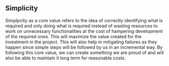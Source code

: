 ## Simplicity

Simplpcity as a core value refers to the idea of correctly identifying what is required and only doing what is required instead of wasting resources to work on unnecessary functionalities at the cost of hampering development of the required ones.
This will maximize the value created for the investment in the project. 
This will also help in mitigating failures as they happen since simple steps will be followed by us in an incremental way.
By following this core value, we can create something we are proud of and will also be able to maintain it long term for reasonable costs.

